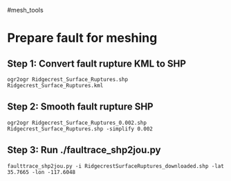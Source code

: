 #mesh_tools

# Prepare fault for meshing
## Step 1: Convert fault rupture KML to SHP
```
ogr2ogr Ridgecrest_Surface_Ruptures.shp Ridgecrest_Surface_Ruptures.kml
```
## Step 2: Smooth fault rupture SHP
```
ogr2ogr Ridgecrest_Surface_Ruptures_0.002.shp Ridgecrest_Surface_Ruptures.shp -simplify 0.002
```
## Step 3: Run ./faultrace_shp2jou.py
```
faulttrace_shp2jou.py -i RidgecrestSurfaceRuptures_downloaded.shp -lat 35.7665 -lon -117.6048
```
